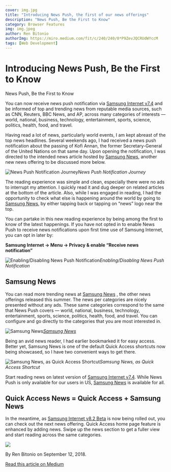 ```yaml
---
cover: img.jpg
title: "Introducing News Push, the first of our news offerings"
description: "News Push, Be the First to Know"
category: Browser Features
img: img.jpeg
author: Ren Bitonio
authorImg: https://miro.medium.com/fit/c/240/240/0*P9ZevJQCRUdWYccM
tags: [Web Development]
---
```

# Introducing News Push, Be the First to Know

News Push, Be the First to Know

You can now receive news push notification via [Samsung Internet v7.4](https://medium.com/@poshaughnessy/d5c7b56897de) and be informed of top and trending news from reputable media sources, such as CNN, Reuters, BBC News, and AP, across many categories of interests — world, national, business, technology, entertainment, sports, science, politics, health, food, and travel.

Having read a lot of news, particularly world events, I am kept abreast of the top news headlines. Several weekends ago, I had received a news push notification about the passing of Kofi Annan, the former Secretary-General of the United Nations on that same day. Upon opening the notification, I was directed to the intended news article hosted by [Samsung News](https://news.internet.apps.samsung.com/), another new news offering to be discussed more below.

![News Push Notification Journey](https://cdn-images-1.medium.com/max/NaN/1*f31e0-sxt_OZf705hxKR0A.png)*News Push Notification Journey*

The reading experience was simple and clean, especially there were no ads to interrupt my attention. I quickly read it and dug deeper on related articles at the bottom of the article. Also, while I was engaged in reading, I had the opportunity to check what else is happening around the world by going to [Samsung News](https://news.internet.apps.samsung.com/), by either tapping back or tapping on “news” logo near the top.

You can partake in this new reading experience by being among the first to know of the latest happenings. If you have not opted in to enable News Push to receive news notifications upon first time use of Samsung Internet, you can opt in later by:

**Samsung Internet -> Menu -> Privacy & enable “Receive news notification”**

![Enabling/Disabling News Push Notification](https://cdn-images-1.medium.com/max/2000/1*T0zzSCe1fE4aekQSrqJXCQ.png)*Enabling/Disabling News Push Notification*

## Samsung News

You can read more trending news at [Samsung News](https://news.internet.apps.samsung.com/) , the other news offerings released this summer. The news per categories are nicely presented without any ads. These same categories correspond to the same that News Push covers — world, national, business, technology, entertainment, sports, science, politics, health, food, and travel. You can configure and go directly to the categories that you are most interested in.

![[Samsung News](https://news.internet.apps.samsung.com)](https://cdn-images-1.medium.com/max/2000/1*BaZqYCPy2ImRm8TqeW7GFQ.png)*[Samsung News](https://news.internet.apps.samsung.com)*

Being an avid news reader, I had earlier bookmarked it for easy access. Better yet, Samsung News is one of the default Quick Access shortcuts now being showcased, so I have two convenient ways to get there.

![Samsung News, as Quick Access Shortcut](https://cdn-images-1.medium.com/max/2000/1*w-GNdhwfI8-MvDZFSc8fPw.png)*Samsung News, as Quick Access Shortcut*

Start reading news on latest version of [Samsung Internet v7.4](https://play.google.com/store/apps/details?id=com.sec.android.app.sbrowser). While News Push is only available for our users in US, [Samsung News](https://news.internet.apps.samsung.com/) is available for all.

## Quick Access News = Quick Access + Samsung News

In the meantime, as [Samsung Internet v8.2 Beta](https://play.google.com/store/apps/details?id=com.sec.android.app.sbrowser.beta) is now being rolled out, you can check out the next news offering. Quick Access home page feature is enhanced by adding news. Swipe up the news section to get a fuller view and start reading across the same categories.

![](https://cdn-images-1.medium.com/max/2000/1*aNh7v0kqo9kaRvY6OxcXzA.png)

By Ren Bitonio on September 12, 2018.

[Read this article on Medium](https://medium.com/samsung-internet-dev/introducing-news-push-be-the-first-to-know-62b9e5f3ae59)
